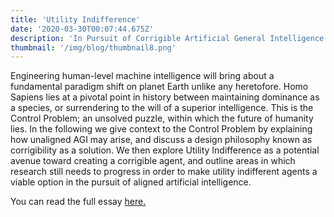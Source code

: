 ```yaml
---
title: 'Utility Indifference'
date: '2020-03-30T00:07:44.675Z'
description: 'In Pursuit of Corrigible Artificial General Intelligence'
thumbnail: '/img/blog/thumbnail8.png'
---
```


Engineering human-level machine intelligence will bring about a fundamental paradigm shift on planet Earth unlike any heretofore. Homo Sapiens lies at a pivotal point in history between maintaining dominance as a species, or surrendering to the will of a superior intelligence. This is the Control Problem; an unsolved puzzle, within which the future of humanity lies. In the following we give context to the Control Problem by explaining how unaligned AGI may arise, and discuss a design philosophy known as corrigibility as a solution. We then explore Utility Indifference as a potential avenue toward creating a corrigible agent, and outline areas in which research still needs to progress in order to make utility indifferent agents a viable option in the pursuit of aligned artificial intelligence.

You can read the full essay [here.](https://drive.google.com/file/d/1f19OuNWsrqHFNEVDXJZXwOe2mt9R5bX1/view?usp=sharing)
